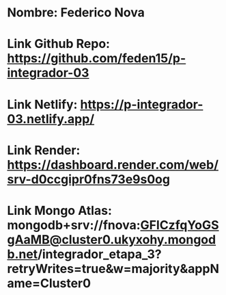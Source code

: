 # Nombre: Federico Nova

# Link Github Repo: https://github.com/feden15/p-integrador-03

# Link Netlify: https://p-integrador-03.netlify.app/

# Link Render: https://dashboard.render.com/web/srv-d0ccgipr0fns73e9s0og

# Link Mongo Atlas: mongodb+srv://fnova:GFlCzfqYoGSgAaMB@cluster0.ukyxohy.mongodb.net/integrador_etapa_3?retryWrites=true&w=majority&appName=Cluster0